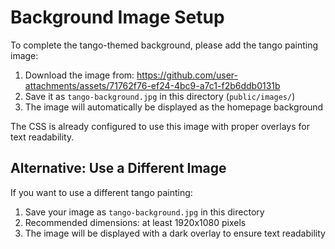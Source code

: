 # Background Image Setup

To complete the tango-themed background, please add the tango painting image:

1. Download the image from: https://github.com/user-attachments/assets/71762f76-ef24-4bc9-a7c1-f2b6ddb0131b
2. Save it as `tango-background.jpg` in this directory (`public/images/`)
3. The image will automatically be displayed as the homepage background

The CSS is already configured to use this image with proper overlays for text readability.

## Alternative: Use a Different Image

If you want to use a different tango painting:
1. Save your image as `tango-background.jpg` in this directory
2. Recommended dimensions: at least 1920x1080 pixels
3. The image will be displayed with a dark overlay to ensure text readability
